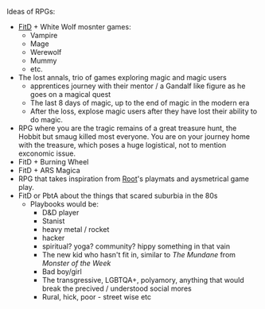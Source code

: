 Ideas of RPGs:

* [FitD](https://bladesinthedark.com/) + White Wolf mosnter games:
  * Vampire
  * Mage
  * Werewolf
  * Mummy
  * etc.
* The lost annals, trio of games exploring magic and magic users
  * apprentices journey with their mentor / a Gandalf like figure as he goes on a magical quest
  * The last 8 days of magic, up to the end of magic in the modern era
  * After the loss, explose magic users after they have lost their ability to do magic.
* RPG where you are the tragic remains of a great treasure hunt, the Hobbit but smaug killed most everyone. You are on your journey home with the treasure, which poses a huge logistical, not to mention exconomic issue.
* FitD + Burning Wheel
* FitD + ARS Magica
* RPG that takes inspiration from [Root](https://boardgamegeek.com/boardgame/237182/root)'s playmats and aysmetrical game play.
* FitD or PbtA about the things that scared suburbia in the 80s
  * Playbooks would be:
    * D&D player
    * Stanist
    * heavy metal / rocket
    * hacker
    * spiritual? yoga? community? hippy something in that vain
    * The new kid who hasn't fit in, similar to *The Mundane* from *Monster of the Week*
    * Bad boy/girl
    * The transgressive, LGBTQA+, polyamory, anything that would break the precived / understood social mores
    * Rural, hick, poor - street wise etc
